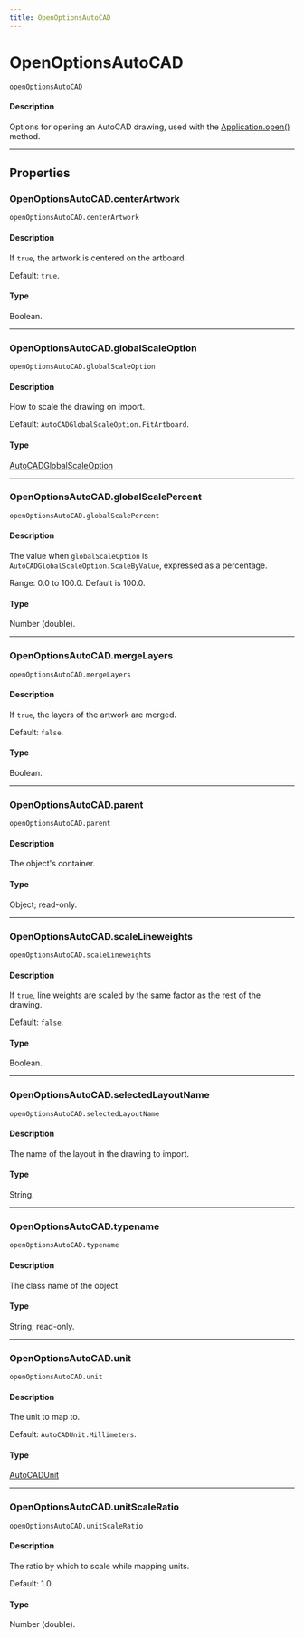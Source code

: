 ```yaml
---
title: OpenOptionsAutoCAD
---
```

# OpenOptionsAutoCAD

`openOptionsAutoCAD`

#### Description

Options for opening an AutoCAD drawing, used with the [Application.open()](../application#applicationopen) method.

---

## Properties

### OpenOptionsAutoCAD.centerArtwork

`openOptionsAutoCAD.centerArtwork`

#### Description

If `true`, the artwork is centered on the artboard.

Default: `true`.

#### Type

Boolean.

---

### OpenOptionsAutoCAD.globalScaleOption

`openOptionsAutoCAD.globalScaleOption`

#### Description

How to scale the drawing on import.

Default: `AutoCADGlobalScaleOption.FitArtboard`.

#### Type

[AutoCADGlobalScaleOption](../scripting-constants#autocadglobalscaleoption)

---

### OpenOptionsAutoCAD.globalScalePercent

`openOptionsAutoCAD.globalScalePercent`

#### Description

The value when `globalScaleOption` is `AutoCADGlobalScaleOption.ScaleByValue`, expressed as a percentage.

Range: 0.0 to 100.0. Default is 100.0.

#### Type

Number (double).

---

### OpenOptionsAutoCAD.mergeLayers

`openOptionsAutoCAD.mergeLayers`

#### Description

If `true`, the layers of the artwork are merged.

Default: `false`.

#### Type

Boolean.

---

### OpenOptionsAutoCAD.parent

`openOptionsAutoCAD.parent`

#### Description

The object's container.

#### Type

Object; read-only.

---

### OpenOptionsAutoCAD.scaleLineweights

`openOptionsAutoCAD.scaleLineweights`

#### Description

If `true`, line weights are scaled by the same factor as the rest of the drawing.

Default: `false`.

#### Type

Boolean.

---

### OpenOptionsAutoCAD.selectedLayoutName

`openOptionsAutoCAD.selectedLayoutName`

#### Description

The name of the layout in the drawing to import.

#### Type

String.

---

### OpenOptionsAutoCAD.typename

`openOptionsAutoCAD.typename`

#### Description

The class name of the object.

#### Type

String; read-only.

---

### OpenOptionsAutoCAD.unit

`openOptionsAutoCAD.unit`

#### Description

The unit to map to.

Default: `AutoCADUnit.Millimeters`.

#### Type

[AutoCADUnit](../scripting-constants#autocadunit)

---

### OpenOptionsAutoCAD.unitScaleRatio

`openOptionsAutoCAD.unitScaleRatio`

#### Description

The ratio by which to scale while mapping units.

Default: 1.0.

#### Type

Number (double).
